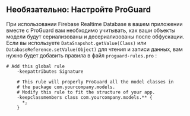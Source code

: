 ## Необязательно: Настройте ProGuard

При использовании Firebase Realtime Database в вашем приложении вместе с ProGuard вам необходимо учитывать, как ваши объекты модели будут сериализованы и десериализованы после обфускации. Если вы используете `DataSnapshot.getValue(Class)` или `DatabaseReference.setValue(Object)` для чтения и записи данных, вам нужно будет добавить правила в файл `proguard-rules.pro` :

```
# Add this global rule
    -keepattributes Signature

    # This rule will properly ProGuard all the model classes in
    # the package com.yourcompany.models.
    # Modify this rule to fit the structure of your app.
    -keepclassmembers class com.yourcompany.models.** {
      *;
    }
```

![](data:image/gif;base64,R0lGODlhAQABAPABAP///wAAACH5BAEKAAAALAAAAAABAAEAAAICRAEAOw==)![](data:image/gif;base64,R0lGODlhAQABAPABAP///wAAACH5BAEKAAAALAAAAAABAAEAAAICRAEAOw== "Click and drag to move")
